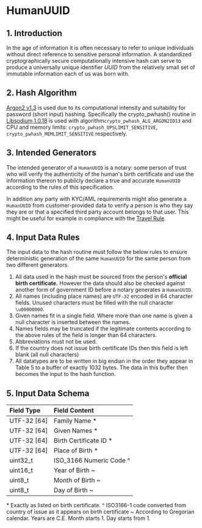 # HumanUUID
## 1. Introduction
In the age of information it is often necessary to refer to unique individuals without direct reference to sensitive personal information. A standardized cryptographically secure computationally intensive hash can serve to produce a universally unique identifier *UUID* from the relatively small set of immutable information each of us was born with.

## 2. Hash Algorithm
[Argon2 v1.3](https://github.com/P-H-C/phc-winner-argon2/raw/master/argon2-specs.pdf) is used due to its computational intensity and suitability for password (short input) hashing. Specifically the crypto_pwhash() routine in [Libsodium 1.0.18](https://github.com/jedisct1/libsodium/releases) is used with algorithm`crypto_pwhash_ALG_ARGON2ID13` and CPU and memory limits: `crypto_pwhash_OPSLIMIT_SENSITIVE`, `crypto_pwhash_MEMLIMIT_SENSITIVE` respectively.

## 3. Intended Generators
The intended generator of a `HumanUUID` is a notary: some person of trust who will verify the authenticity of the human's birth certificate and use the information thereon to publicly declare a true and accurate `HumanUUID` according to the rules of this specification.

In addition any party with KYC/AML requirements might also generate a `HumanUUID` from customer-provided data to verify a person is who they say they are or that a specified third party account belongs to that user. This might be useful for example in compliance with the  [Travel Rule](https://www.sec.gov/about/offices/ocie/aml2007/fincen-advissu7.pdf).

## 4. Input Data Rules
The input data to the hash routine must follow the below rules to ensure deterministic generation of the same `HumanUUID` for the same person from two different generators.

1. All data used in the hash must be sourced from the person's **official birth certificate.** However the data should also be checked against another form of government ID before a notary generates a `HumanUUID`.
2. All names (including place names) are `UTF-32` encoded in 64 character fields. Unused characters must be filled with the null character `\u00000000`.
3. Given names fit in a single field. Where more than one name is given a null character is inserted between the names.
4. Names fields may be truncated if the legitimate contents according to the above rules of the field is longer than 64 characters.
5. Abbreviations must not be used.
6. If the country does not issue birth certificate IDs then this field is left blank (all null characters)
7. All datatypes are to be written in big endian in the order they appear in Table 5 to a buffer of exactly 1032 bytes. The data in this buffer then becomes the input to the hash function.

## 5. Input Data Schema
| Field Type | Field Content |
|:------------|:-------------|
|UTF-32 [64]|Family Name *|
|UTF-32 [64]|Given Names *|
|UTF-32 [64]|Birth Certificate ID *|
|UTF-32 [64]|Place of Birth *|
|uint32_t|ISO_3166 Numeric Code ^|
|uint16_t|Year of Birth ~|
|uint8_t|Month of Birth ~|
|uint8_t|Day of Birth ~|

\* Exactly as listed on birth certificate.
^ ISO3166-1 code converted from country of issue as it appears on birth certificate
~ According to Gregorian calendar. Years are C.E. Month starts 1. Day starts from 1.
